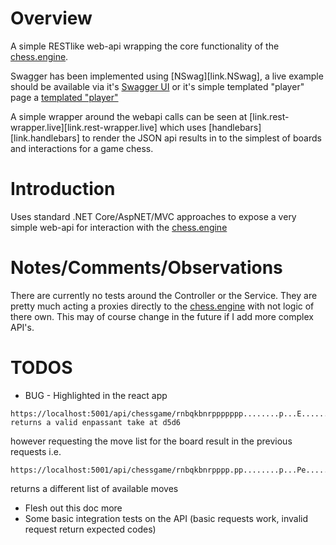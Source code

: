 ﻿# Overview
A simple RESTlike web-api wrapping the core functionality of the [chess.engine][link.ChessEngine].

Swagger has been implemented using [NSwag][link.NSwag], a live example should be available via it's [Swagger UI][link.swaggerui] or it's simple templated "player" page a [templated "player"][link.chess.webapi.index.live]

A simple wrapper around the webapi calls can be seen at [link.rest-wrapper.live][link.rest-wrapper.live] which uses [handlebars][link.handlebars] to render the JSON api results in to the simplest of boards and interactions for a game chess.

# Introduction
Uses standard .NET Core/AspNET/MVC approaches to expose a very simple web-api for interaction with the [chess.engine][link.ChessEngine]

# Notes/Comments/Observations
There are currently no tests around the Controller or the Service. They are pretty much acting a proxies directly to the [chess.engine][link.ChessEngine] with not logic of there own. This may of course change in the future if I add more complex API's.

# TODOS
* BUG - Highlighted in the react app
```
https://localhost:5001/api/chessgame/rnbqkbnrppppppp........p...E....................PPP.PPPPRNBQKBNRB0000/e7e5
returns a valid enpassant take at d5d6
```

however requesting the move list for the board result in the previous requests i.e.
```
https://localhost:5001/api/chessgame/rnbqkbnrpppp.pp........p...Pe...................PPP.PPPPRNBQKBNRW0000
```

returns a different list of available moves


* Flesh out this doc more
* Some basic integration tests on the API (basic requests work, invalid request return expected codes)





[link.BoardEngine]: ../board.engine
[link.ChessEngine]: ../chess.engine
[link.swaggerui]: https://chess-web-api.azurewebsites.net/swagger/index.html
[link.chess.webapi.index.live]: https://chess-web-api.azurewebsites.net/index.html
